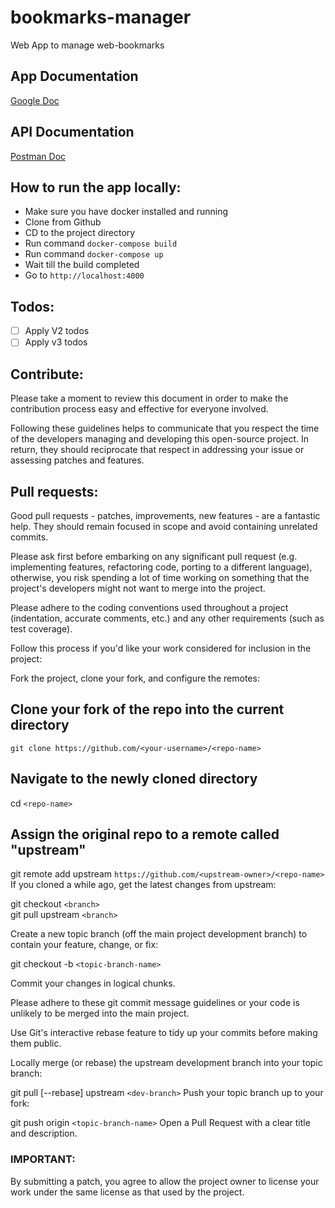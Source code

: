 # bookmarks-manager
Web App to manage web-bookmarks

## App Documentation

[Google Doc](https://docs.google.com/document/d/1AyST23QVfu4GxHuhXVdViOot31ksvV0K5UUkKUXn8Ro/edit?usp=sharing)

## API Documentation

[Postman Doc](https://documenter.getpostman.com/view/3401137/UVRAHSPg)

## How to run the app locally:

- Make sure you have docker installed and running
- Clone from Github
- CD to the project directory
- Run command `docker-compose build`
- Run command `docker-compose up`
- Wait till the build completed
- Go to `http://localhost:4000`

## Todos:

- [ ] Apply V2 todos
- [ ] Apply v3 todos

## Contribute:

Please take a moment to review this document in order to make the contribution process easy and effective for everyone involved.

Following these guidelines helps to communicate that you respect the time of the developers managing and developing this open-source project. In return, they should reciprocate that respect in addressing your issue or assessing patches and features.

## Pull requests:

Good pull requests - patches, improvements, new features - are a fantastic help.
They should remain focused in scope and avoid containing unrelated commits.

Please ask first before embarking on any significant pull request
(e.g. implementing features, refactoring code, porting to a different language), otherwise, you risk spending a lot of time working on something that the project's developers might not want to merge into the project.

Please adhere to the coding conventions used throughout a project (indentation, accurate comments, etc.) and any other requirements (such as test coverage).

Follow this process if you'd like your work considered for inclusion in the project:

Fork the project, clone your fork, and configure the remotes:

## Clone your fork of the repo into the current directory

`git clone https://github.com/<your-username>/<repo-name>`

## Navigate to the newly cloned directory

cd `<repo-name>`

## Assign the original repo to a remote called "upstream"

git remote add upstream `https://github.com/<upstream-owner>/<repo-name>`
If you cloned a while ago, get the latest changes from upstream:

git checkout `<branch>` <br>
git pull upstream `<branch>`

Create a new topic branch (off the main project development branch) to contain your feature, change,
or fix:

git checkout -b `<topic-branch-name>`

Commit your changes in logical chunks.

Please adhere to these git commit message guidelines or your code is unlikely to be merged into the main project.

Use Git's interactive rebase feature to tidy up your commits before making them public.

Locally merge (or rebase) the upstream development branch into your topic branch:

git pull [--rebase] upstream `<dev-branch>`
Push your topic branch up to your fork:

git push origin `<topic-branch-name>`
Open a Pull Request with a clear title and description.

### IMPORTANT:

By submitting a patch, you agree to allow the project owner to license your work under the same license as that used by the project.
